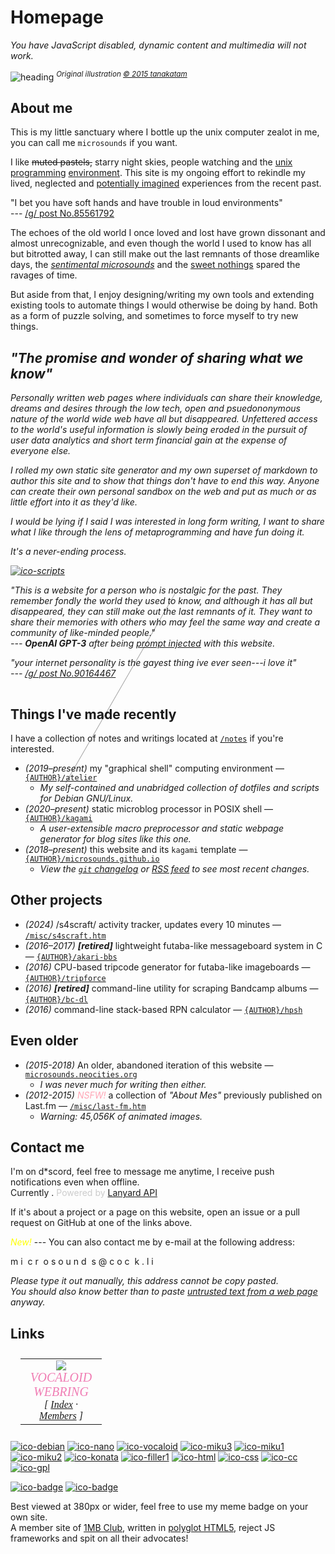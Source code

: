 # Homepage
<noscript>
	<p><em>You have JavaScript disabled, dynamic content and multimedia will not work.</em></p>
</noscript>

![heading]({DOC_ROOT}/static/starry.jpg)
<span class="aside"><sup>_Original illustration [&copy; 2015 tanakatam][illust]_</sup></span>

## About me
This is my little sanctuary where I bottle up the unix computer zealot in me, you can call me `microsounds` if you want.

I like ~~muted pastels,~~ starry night skies, people watching and the [unix][unix1] [programming][unix2] [environment][unix3].
This site is my ongoing effort to rekindle my lived, neglected and [potentially imagined][nostalgia] experiences from the recent past.

[nostalgia]: https://en.wiktionary.org/wiki/anemoia

<div class="aside right">

"I bet you have soft hands and have trouble in loud environments"<br/>
--- [/g/ post No.85561792](https://desuarchive.org/g/thread/85512771/#85561792)

</div>

The echoes of the old world I once loved and lost have grown dissonant and almost unrecognizable,
and even though the world I used to know has all but bitrotted away,
I can still make out the last remnants of those dreamlike days,
the [_sentimental microsounds_][sasakure.uk] and the [sweet nothings][effe] spared the ravages of time.

But aside from that, I enjoy designing/writing my own tools and extending existing tools to automate things I would otherwise be doing by hand.
Both as a form of puzzle solving, and sometimes to force myself to try new things.

<div class="right" style="filter: grayscale(65%); font-style: italic;">
<h2 class="center"><em>"The promise and wonder of sharing what we know"</em></h2>

Personally written web pages where individuals can share their knowledge, dreams and desires through the low tech, open and psuedononymous nature of the world wide web have all but disappeared.
Unfettered access to the world's useful information is slowly being eroded in the pursuit of user data analytics and short term financial gain at the expense of everyone else.

I rolled my own static site generator and my own superset of markdown to author this site and to show that things don't have to end this way.
Anyone can create their own personal sandbox on the web and put as much or as little effort into it as they'd like.

I would be lying if I said I was interested in long form writing, I want to share what I like through the lens of metaprogramming and have fun doing it.

It's a never-ending process.

[![ico-scripts]({DOC_ROOT}/static/shimemiku/miku.gif)](notes/dotfiles.md "It's pretty fun though.")

<div class="aside">

"This is a website for a person who is nostalgic for the past. They remember fondly the world they used to know, and although it has all but disappeared, they can still make out the last remnants of it. They want to share their memories with others who may feel the same way and create a community of like-minded people." <br/>
--- **OpenAI GPT-3** after being [prompt injected](https://simonwillison.net/2022/Sep/12/prompt-injection/) with this website.

"your internet personality is the gayest thing ive ever seen---i love it" <br/>
--- [/g/ post No.90164467](https://desuarchive.org/g/thread/90152692/#90164467)

</div>

<!-- firefox renders this hr element above this entire floated div if not placed here -->
<hr style="width: 70%;
	border-width: 5px;
	color: #FFF;
	transform: rotate(120deg);
	opacity: 40%;" />
</div>

## Things I've made recently
I have a collection of notes and writings located at [`/notes`]({DOC_ROOT}/notes/) if you're interested.

* _(2019–present)_ my "graphical shell" computing environment — [`{AUTHOR}/atelier`]({DOC_ROOT}/notes/dotfiles.md)
	* _My self-contained and unabridged collection of dotfiles and scripts for Debian GNU/Linux._
* _(2020–present)_ static microblog processor in POSIX shell — [`{AUTHOR}/kagami`]({GIT_REMOTE}/kagami)
	* _A user-extensible macro preprocessor and static webpage generator for blog sites like this one._
* _(2018–present)_ this website and its `kagami` template — [`{AUTHOR}/microsounds.github.io`]({GIT_REMOTE}/microsounds.github.io)
	* _<span id="gh-update">View the [`git` changelog]({GIT_REMOTE}/microsounds.github.io/commits) or [RSS feed]({SITE_HOSTNAME}/rss.xml) to see most recent changes.</span>_

## Other projects
* _(2024)_ /s4scraft/ activity tracker, updates every 10 minutes — [`/misc/s4scraft.htm`](/misc/s4scraft.htm)
* _(2016–2017)_ ***[retired]*** lightweight futaba-like messageboard system in C — [`{AUTHOR}/akari-bbs`]({GIT_REMOTE}/akari-bbs)
* _(2016)_ CPU-based tripcode generator for futaba-like imageboards — [`{AUTHOR}/tripforce`]({GIT_REMOTE}/tripforce)
* _(2016)_ ***[retired]*** command-line utility for scraping Bandcamp albums — [`{AUTHOR}/bc-dl`]({GIT_REMOTE}/bc-dl)
* _(2016)_ command-line stack-based RPN calculator — [`{AUTHOR}/hpsh`]({GIT_REMOTE}/hpsh)

## Even older
* _(2015-2018)_ An older, abandoned iteration of this website — [`microsounds.neocities.org`](https://microsounds.neocities.org)
	* _I was never much for writing then either._
* _(2012-2015)_ <span class="blink" style="color: #FFA5B5;"><em>NSFW!</em></span>
a collection of _"About Mes"_ previously published on Last.fm
— [`/misc/last-fm.htm`](/misc/last-fm.htm)
	* _Warning: 45,056K of animated images._

## Contact me
I'm <span id="discord-name"></span> on d*scord, feel free to message me anytime, I receive push notifications even when offline.<br/>
Currently <span id="discord-status"></span>.
<span class="footer" style="color: #CCC;">Powered by [Lanyard API](https://github.com/Phineas/lanyard)</span>

If it's about a project or a page on this website, open an issue or a pull request on GitHub at one of the links above.

<span class="blink" style="color: #FFFF00;"><em>New!</em></span> ---
You can also contact me by e-mail at the following address:

<div class="center obfuscated-email">
	<span style="display: inline-block; animation: ellipse 3.0s ease -20s infinite alternate;">m</span>
	<!-- this is for HTML scrapers mailto:dsajf@jsadkfkdsjfklksdljf.com -->
	<span style="display: inline-block; animation: ellipse 3.3s ease -20s infinite alternate;">i</span>
	<span style="opacity: 0; font-size: 0px;">jdlskjfldsjfjAAAAAAAAAAAAAdklsafjdsjf</span>
	<span style="display: inline-block; animation: ellipse 3.5s ease -20s infinite alternate;">c</span>
	<span style="display: inline-block; animation: ellipse 3.7s ease -20s infinite alternate;">r</span>
	<span style="opacity: 0; font-size: 0px;">sdfakjlfkjsalfjkldsjfkljsklKJKLDJPOOOOOOOOOOOOP   </span>
	<span style="display: inline-block; animation: ellipse 3.9s ease -20s infinite alternate;">o</span>
	<span style="display: inline-block; animation: ellipse 4.1s ease -20s infinite alternate;">s</span>
	<span style="display: inline-block; animation: ellipse 4.3s ease -20s infinite alternate;">o</span>
	<!-- mailto:plsdontspam@woootwttsopoop.com -->
	<span style="display: inline-block; animation: ellipse 4.5s ease -20s infinite alternate;">u</span>
	<span style="display: inline-block; animation: ellipse 4.7s ease -20s infinite alternate;">n</span>
	<span style="display: inline-block; animation: ellipse 4.9s ease -20s infinite alternate;">d</span>
	<span style="opacity: 0; font-size: 0px;">908903849082398498fasjclaj skd jaklsjjldajljdj ></span>
	<span style="display: inline-block; animation: ellipse 5.1s ease -20s infinite alternate;">s</span>
	<span style="display: inline-block; animation: ellipse 3.3s ease -20s infinite alternate;">@</span>
	<span style="display: inline-block; animation: ellipse 3.5s ease -20s infinite alternate;">c</span>
	<span style="display: inline-block; animation: ellipse 3.7s ease -20s infinite alternate;">o</span>
	<span style="display: inline-block; animation: ellipse 3.9s ease -20s infinite alternate;">c</span>
	<span style="opacity: 0; font-size: 0px;">kajskdjklasjkljakJZKLJLJJJJJLLLSLS:LLSLS   LSLSLSLSLLSL ></span>
	<span style="display: inline-block; animation: ellipse 4.1s ease -20s infinite alternate;">k</span>
	<span style="display: inline-block; animation: ellipse 4.3s ease -20s infinite alternate;">.</span>
	<span style="display: inline-block; animation: ellipse 4.5s ease -20s infinite alternate;">l</span>
	<span style="display: inline-block; animation: ellipse 4.7s ease -20s infinite alternate;">i</span>
</div>

_Please type it out manually, this address cannot be copy pasted.<br/>
You should also know better than to paste [untrusted text from a web page](http://thejh.net/misc/website-terminal-copy-paste) anyway._

## Links
<!-- vocaloid webring widget -->
<div class="left" style="margin: 6px;" id="vocaloid-webring">
<style>
	@font-face {
		font-family:'Orbi';
		src:url(https://files.catbox.moe/q521mw.ttf);
	}
	@font-face {
		font-family:'Pixel Operator';
		 src:url(https://files.catbox.moe/kyguk9.ttf);
	}
	.webring-container {
		font-style: italic;
		padding: 10px;
		width: 150px;
		text-align: center;
		background-color: #FFFFFF10;
	}
	.webring-info {
		font-family: Orbi;
		font-size: 20px;
		color: #F07DB4;
	}
	.webring-links {
		font-family: Pixel Operator;
		font-size: 16px;
	}
</style>

<table class="webring-container center" >
	<tr>
		<td><img src='https://adilene.net/webring/images/vocaloid.png' />
			<div class="webring-info blink">VOCALOID WEBRING</div>
			<div class="webring-links">
				[ <a href='https://webring.adilene.net/index.php' target='_parent'>Index</a> · <a href='https://webring.adilene.net/members.php' target='_parent'>Members</a> ]
			</div>
		</td>
	</tr>
</table>
</div>

<div class="center">

[![ico-debian]({DOC_ROOT}/static/button/debian.png)](https://debian.org/distrib)
[![ico-nano]({DOC_ROOT}/static/button/nano.png)](https://nano-editor.org)
[![ico-vocaloid]({DOC_ROOT}/static/button/vocaloid.gif)](https://www.youtube.com/watch?v=JmvOuyeqoLw&amp;list=PLJQumuuts49qC9sbhf4Deky0-XZuY09A_)
[![ico-miku3]({DOC_ROOT}/static/button/mikuproved.gif)](/EEEEEEEEEEEEEEEEEEEEEEE)
[![ico-miku1]({DOC_ROOT}/static/button/hatsunemiku1.gif)](https://www.youtube.com/watch?v=3rsBLRFONEs)
[![ico-miku2]({DOC_ROOT}/static/button/miku.gif)](https://www.youtube.com/watch?v=Z7VnvCWCOww)
[![ico-konata]({DOC_ROOT}/static/button/konata.gif)](https://www.youtube.com/watch?v=KGD-mFTY6mw)
[![ico-filler1]({DOC_ROOT}/static/button/88x31pinkmarble.gif)](/eeeeeeeeeeeeeeeeee)
[![ico-html]({DOC_ROOT}/static/button/valid-html5-blue.svg)](https://validator.w3.org/check/referer)
[![ico-css]({DOC_ROOT}/static/button/valid-css-blue.svg)](https://jigsaw.w3.org/css-validator/check/referer)
[![ico-cc]({DOC_ROOT}/static/button/cc.png)]({CC_BY_SA})
[![ico-gpl]({DOC_ROOT}/static/button/gpl.png)]({GNU_GPL})

[![ico-badge]({DOC_ROOT}/static/button/badge.png)]({DOC_ROOT}/static/button/badge.png "static version")
[![ico-badge]({DOC_ROOT}/static/button/badge.gif)]({DOC_ROOT}/static/button/badge.gif "animated version")

<span class="aside">Best viewed at 380px or wider, feel free to use my meme badge on your own site.</span>
<br/>
<span class="aside">A member site of [1MB Club][1mb], written in [polyglot HTML5][xhtml], reject JS frameworks and spit on all their advocates!</span>

</div>

[1mb]: https://1mb.club#:~:text=microsounds.github.io
[xhtml]: {GIT_REMOTE}/microsounds.github.io#-validation

<!-- TODO: if this gets any bigger this should be it's own .js file -->
<script type="text/javascript">
/* <![CDATA[ */
	/* fetch date of last site commit
	 * github API rate limits to 60 GETs per hour
	 */
	var api = 'https://api.github.com/repos/{AUTHOR}/microsounds.github.io/branches/master';
	var req = new XMLHttpRequest();
	req.open('GET', api, true);
	req.onload = function() {
		if (this.status == 200) {
			document.getElementById('gh-update').innerHTML += ' Last updated on ' +
				new Date(JSON.parse(this.response).commit.commit.author.date).toLocaleDateString() + '.';
		}
	};
	req.send();

	/* fetch discord presence with lanyard API
	 * https://github.com/Phineas/lanyard
	 */
	uid = '194678252806078466';
	api = 'https://api.lanyard.rest/v1/users/' + uid;
	req = new XMLHttpRequest();
	req.open('GET', api, true);
	req.onload = function() {
		if (this.status == 200) {
			/* name and avatar */
			var user = JSON.parse(this.response).data.discord_user;
			document.getElementById('discord-name').innerHTML +=
				'<em><a title="Click to add me directly!" href="https://discord.com/users/' + uid + '">' +
				'<img src="https://cdn.discordapp.com/avatars/' + uid +
				'/' + user.avatar + '.png?size=40" /> ' +
				user.username + ((!!!user.discriminator) ? '#' + user.discriminator : '') + '</a></em>';

			/* presence */
			var f = document.getElementById('discord-status');
			switch (JSON.parse(this.response).data.discord_status) {
				case 'online': f.innerHTML += '<span class="blink" style="color: #BDFFB9;"><strong>online</strong></span>'; break;
				case 'idle': f.innerHTML += '<span class="blink" style="color: #FFFAB9;"><strong>idle</strong></span>'; break;
				case 'dnd': f.innerHTML += '<span class="blink" style="color: #FFB9CF;"><strong>busy</strong></span>'; break;
				case 'offline': f.innerHTML += '<strong>offline</strong>'; return;
			}

			/* activities
			 * https://discord.com/developers/docs/game-sdk/activities
			 */
			var act = JSON.parse(this.response).data.activities;
			if (act.length > 0)
				f.innerHTML += ', last seen';
			else {
				f.innerHTML += ' and not doing anything';
				return;
			}
			for (var i in act) {
				switch (act[i].type) {
					case 0: f.innerHTML += ' playing '; break;
					case 1: f.innerHTML += ' streaming '; break;
					case 2: f.innerHTML += ' listening to '; break;
					case 3: f.innerHTML += ' watching '; break;
					case 5: f.innerHTML += ' competing in '; break; /* ??? */
					/* custom status */
					case 4: f.innerHTML += ' saying '; act[i].name = '"' + act[i].state + '"'; break;
				}
				f.innerHTML += '<em><strong>' + act[i].name + '</strong></em>';

				/* discord rich presence for game activities */
				switch (act[i].type) {
					case 0:
						if (act[i].details)
							f.innerHTML += ', ' + act[i].details.charAt(0).toLowerCase() + act[i].details.slice(1);
						if (act[i].state)
							f.innerHTML += ', ' + act[i].state.charAt(0).toLowerCase() + act[i].state.slice(1);
						break;
				}
				if (act.length > 1 && i != act.length - 1)
					f.innerHTML += ' and';
			}
		}
		else
			document.getElementById('discord-status').innerHTML += 'Lanyard API is down and this feature is broken..';
	};
	req.send();
/* ]]> */
</script>

<!-- extended reading on unix and adjacent topics -->
[unix1]: http://emulator.pdp-11.org.ru/misc/1978.07_-_Bell_System_Technical_Journal.pdf
       "Bell System Technical Journal Vol. 57, No. 6, Part 2, pp. 1905- (July-Aug. 1978), Dennis Ritchie, Ken Thompson"
[unix2]: http://files.catwell.info/misc/mirror/the-unix-programming-environment-kernighan-pike.pdf
       "The Unix Programming Environment (1984), Brian Kernighan, Rob Pike"
[unix3]: http://www.catb.org/~esr/writings/taoup/html/
       "The Art of Unix Programming (2003), Eric S. Raymond"

<!-- two of my all-time favorite musical albums -->
[effe]: https://effexxx.bandcamp.com/album/from-4jyo-han-to-everywhere-again
       "from 4jyo​-​han to everywhere (2011), effe"
[sasakure.uk]: https://www.youtube.com/watch?v=NHmghVWPdQU&list=OLAK5uy_khzI0hCPcRjfp3VWqqpTD1UwPxtvWntbE
	"Do Vocaloids Dream of Doomsday Birds? (2011), sasakure.UK"

[illust]: https://gelbooru.com/index.php?page=post&s=view&id=3757995
